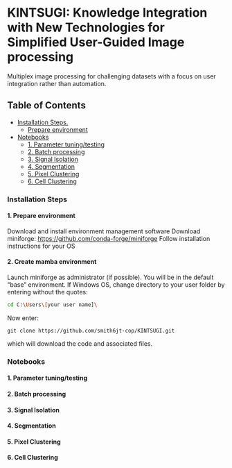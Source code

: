 # KINTSUGI: Knowledge Integration with New Technologies for Simplified User-Guided Image processing

Multiplex image processing for challenging datasets with a focus on user integration rather than automation.

<div>
  
## Table of Contents

  - [Installation Steps.](installation-steps)
    - [Prepare environment](prepare-environment)
  - [Notebooks](#notebooks)
    - [1. Parameter tuning/testing](#1.-parameter-tuning/testing)
    - [2. Batch processing](#2.-batch-processing)
    - [3. Signal Isolation](#3.-signal-isolation)
    - [4. Segmentation](#4.-segmentation)
    - [5. Pixel Clustering](#5.-pixel-clustering)
    - [6. Cell Clustering](#5.-cell-clustering)

### Installation Steps
#### 1. Prepare environment 
  Download and install environment management software
  Download miniforge: https://github.com/conda-forge/miniforge
  Follow installation instructions for your OS

#### 2. Create mamba environment
Launch miniforge as administrator (if possible).  You will be in the default “base” environment.
If Windows OS, change directory to your user folder by entering without the quotes: 
```sh
cd C:\Users\[your user name]\
```
Now enter: 
```
git clone https://github.com/smith6jt-cop/KINTSUGI.git
```
which will download the code and associated files.



### Notebooks
#### 1. Parameter tuning/testing 

#### 2. Batch processing

#### 3. Signal Isolation

#### 4. Segmentation

#### 5. Pixel Clustering

#### 6. Cell Clustering
